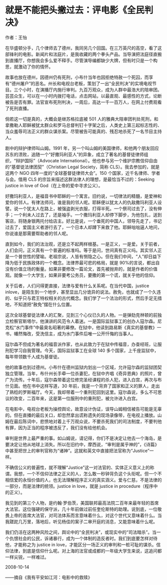 # 就是不能把头撇过去：评电影《全民判决》

作者：王怡

在华盛顿分手，几个律师去了德州，我同另几个回国。在三万英尺的高空，看了这部锋利的电影。新闻片和法庭片，是我收藏的两个拳头产品。当导演把法庭径直搬到直播厅，你想我会多么爱不释手。尽管演导编都缺少大牌，但有时只是一个构思，就激动了你的情怀。

故事也放在德州，因德州仍有死刑，小布什当年也因拒绝特赦一个死囚，而享有“德州屠户”的恶名。州长和电视台老板，策划了一出“全民判决”的实境电视节目。三个小时，在演播厅内施行审判。九百万观众，成为人群中最浩大的陪审团。芸芸众生，可以在一小时内拨打电话，点击网站，以最直观、最感性的方式，论断被告是否有罪。法官宣布死刑判决，一周后，高达一千一百万人，在网上付费观看了死刑直播。

倘若这一切是真的，大概会是继苏格拉底被 501 人的雅典大陪审团判处死刑，和拿撒勒人耶稣被犹太群众和罗马总督判钉十字架之后，人类史上第三起标志性的、当众羞辱司法正义的群众谋杀案。尽管被告可能真的、残忍地杀死了一名节目主持人。

剧中的辩护律师叫山姆。1991 年，另一个叫山姆的美国律师，和他两个朋友回应苏东的溃败，追随一个“好撒玛利亚人”的异象，成立了著名的基督徒律师组织，“辩护国际”（Advocate International）。他也参与另一个维护宗教信仰自由的“基督徒法律团契”（Christian Legal Society，简称 CLS）。我去参加的，就是这两个 NGO 四年一度的“全球基督徒律师大会”。150 个国家，近千名律师、学者与会。借用 CLS 的宗旨来描述这群法律人的理想，是最恰当不过的：Seeking justice in love of God（在上帝的爱中寻求公义）。

好撒玛利亚人，是福音书中耶稣的一个寓言。旧约说，一切律法的精髓，是爱神和爱你的邻人。有律法师问，谁是我的邻人呢。耶稣便以犹太人的仇敌撒玛利亚人设譬。说一个犹太人在路上，被强盗剥光衣服，打得半死。一个祭司过去了，没有伸手；一个利未人过去了，还是袖手。一个撒玛利亚人却停下脚步，为他包扎，送到客店，将随身银两托付给店主。好比是说，一个垂死的中国人，领导先走了，书记过去了，爱国主义者游行去了，一个日本人却蹲下来救了他。耶稣咄咄逼人地问，你说谁是那需要帮助者的邻人呢。

直到如今，我们的法治观，还是立不起两样根基。一是正义，一是爱。关于前者，人们会问，正义真有一个普遍的标准吗。等于是问，世间真有正义吗。其实邻人正是一个普世性的譬喻。老祖宗说，人皆有恻隐之心。但在我们中间，“人”却日益下降为低于民族政体的一个概念。法律界最可悲的格局，就是 90%的言说，都出自没有价值立场的衡量。如果非要修改一篇论文，首先被抛弃的，就是作者的价值观。就像一个大学生，如果非要考公务员，要撒的第一个谎，就关乎他的信仰。

关于后者，人们问得更直接，法律与爱有什么关系呢。在当代中国，justice inlove，是陌生到一个地步，甚至显出几分诡异的说法。赦免，也就成了一个久违的、似乎只与君王特权相关的古代概念。我们学了一个法治的形式，然后手足无措地，不知道把“赦免”摆在什么位置。

这次全球基督徒法律人的汇聚，见到三个心仪已久的人物。一是弹劾克林顿的前独立检察官斯塔尔，他演讲的风范令人着迷。一是国际监狱事工的创办人寇尔森。尼克松“水门事件”中最臭名昭著的幕僚。在狱中，他读到路易斯《真实的基督教》一书，幡然悔改，受洗信主，成为水门事件后唯一公开忏悔的当事人。

寇尔森不但成为著名的福音派作家，也从此致力于在狱中传福音，办查经班，让服刑犯学习自我管理。今天，国际监狱事工在全球 140 多个国家，上千座监狱中，每年带领数千人成为基督徒。

他的故事也到过德州。小布什在德州监狱内划出一个区域，允许寇尔森的监狱团契独立管理。当年，布什州长手牵一位杀妻犯，在狱中齐唱《奇异恩典》的照片，曾广为流传。十年后，寇尔森带着这位修完圣经课程的杀人犯，进入白宫，再次与布什见面。他在书中这样写道，30 年前，我是一个背弃了国家和正义的罪人，走出了熟稔的罗斯福厅。今天，我却带着一个重刑犯回到这里。寇尔森说，多么不可思议的改变，二百年来，这是第一位服刑中的重刑犯，被允许进入白宫。

在电影中，电视台老板为操控舆论，故意设计伪证，误导山姆相信被告可能是无辜的。但在直播的最后关口，却忽然拿出谎称遗失的现场录像带，在电视上播放。山姆在最后陈词中，悲愤地对着上千万观众说，不要杀死我们的司法制度，不要判他有罪，因为正当的程序被违反了，我们没有给他机会。

审判是世界上最严重的事。如山姆说，请记得，你们不是决定让他去一个海岛，是要决定让他从地球上消失。所以在旧约中，摩西说，“审判是属乎神的”，《诗篇》中甚至把世上的审判官称为“诸神”。这就和英文中直接把法官称为“Justice”一样。

不确信公义的普遍性，就不理解“Justice”这一对法官的、实体正义意义上的称谓。我想，一个不信仰法律之正义的人，怎么敢一秒钟背负这个头衔呢。但一个不相信爱的永恒价值的人，也无法理解程序正义的真实涵义。爱与仁慈，不是法律的一部分，而是法律的统领。justice in love，就是 justice in procedure（程序中的正义）。

我见到的第三个人物，是约翰·罗伯茨，美国联邦最高法院二百年来最年轻的首席大法官。这位强硬的保守派，几十年前做过前任奎伦斯特的助理。说到底，一位敬畏上帝的首席大法官，对司法体系而言意味着什么，对这个世代又意味着什么。当我蹉跎几万里，落地后，听见杨佳的案子二审开庭的消息，又能意味着什么呢。

我们仍活在这两种风险之间，舆论中的“全民判决”，或现实中的“司法暗杀”。当一个仇恨社会的公民，诉诸暴行，成为一个体制的造反者时。我们到底要怎样对待他，才能称之为 justice in love，才能区分一场正义的审判和一桩可耻的谋杀。信仰法律，到底是信仰什么呢。对上海的法官或成都的一年级大学生来说，这追问都一样尖锐，一样难过。

 

2008-10-14

——摘自《我有平安如江河：电影中的救赎》
